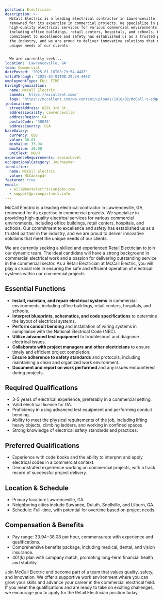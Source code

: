 ```yaml
---
position: Electrician
description: >-
  McCall Electric is a leading electrical contractor in Lawrenceville, GA,
  renowned for its expertise in commercial projects. We specialize in providing
  high-quality electrical services for various commercial environments,
  including office buildings, retail centers, hospitals, and schools. Our
  commitment to excellence and safety has established us as a trusted partner in
  the industry, and we are proud to deliver innovative solutions that meet the
  unique needs of our clients.


  We are currently seek...
location: 'Lawrenceville, GA'
team: Commercial
datePosted: '2025-01-18T08:29:54.448Z'
validThrough: '2025-03-01T08:29:54.448Z'
employmentType: FULL_TIME
hiringOrganization:
  name: McCall Electric
  sameAs: 'https://mccallent.com/'
  logo: 'https://mccallent.com/wp-content/uploads/2018/02/McCall-t-edge-1.png'
jobLocation:
  streetAddress: 8291 3rd St.
  addressLocality: Lawrenceville
  addressRegion: GA
  postalCode: '30046'
  addressCountry: USA
baseSalary:
  currency: USD
  value: 36.01
  minValue: 33.94
  maxValue: 38.08
  unitText: HOUR
experienceRequirements: seniorLevel
occupationalCategory: Journeyman
identifier:
  name: McCall Electric
  value: MCCAn3xp4r
featured: true
email:
  - will@bestelectricianjobs.com
  - support@primepartners.info
---
```




McCall Electric is a leading electrical contractor in Lawrenceville, GA, renowned for its expertise in commercial projects. We specialize in providing high-quality electrical services for various commercial environments, including office buildings, retail centers, hospitals, and schools. Our commitment to excellence and safety has established us as a trusted partner in the industry, and we are proud to deliver innovative solutions that meet the unique needs of our clients.

We are currently seeking a skilled and experienced Retail Electrician to join our dynamic team. The ideal candidate will have a strong background in commercial electrical work and a passion for delivering outstanding service in the commercial sector. As a Retail Electrician at McCall Electric, you will play a crucial role in ensuring the safe and efficient operation of electrical systems within our commercial projects.

## Essential Functions

- **Install, maintain, and repair electrical systems** in commercial environments, including office buildings, retail centers, hospitals, and schools.
- **Interpret blueprints, schematics, and code specifications** to determine the layout of electrical systems.
- **Perform conduit bending** and installation of wiring systems in compliance with the National Electrical Code (NEC).
- **Utilize advanced test equipment** to troubleshoot and diagnose electrical issues.
- **Collaborate with project managers and other electricians** to ensure timely and efficient project completion.
- **Ensure adherence to safety standards** and protocols, including maintaining a clean and organized work environment.
- **Document and report on work performed** and any issues encountered during projects.

## Required Qualifications

- 3-5 years of electrical experience, preferably in a commercial setting.
- Valid electrical license for GA.
- Proficiency in using advanced test equipment and performing conduit bending.
- Ability to meet the physical requirements of the job, including lifting heavy objects, climbing ladders, and working in confined spaces.
- Strong knowledge of electrical safety standards and practices.

## Preferred Qualifications

- Experience with code books and the ability to interpret and apply electrical codes in a commercial context.
- Demonstrated experience working on commercial projects, with a track record of successful project delivery.

## Location & Schedule

- Primary location: Lawrenceville, GA.
- Neighboring cities include Suwanee, Duluth, Snellville, and Lilburn, GA.
- Schedule: Full-time, with potential for overtime based on project needs.

## Compensation & Benefits

- Pay range: $33.94-$38.08 per hour, commensurate with experience and qualifications.
- Comprehensive benefits package, including medical, dental, and vision insurance.
- 401(k) plan with company match, promoting long-term financial health and stability.

Join McCall Electric and become part of a team that values quality, safety, and innovation. We offer a supportive work environment where you can grow your skills and advance your career in the commercial electrical field. If you meet the qualifications and are ready to take on exciting challenges, we encourage you to apply for the Retail Electrician position today.
